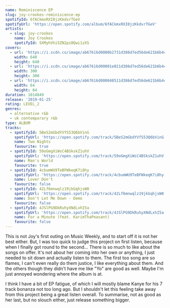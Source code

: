 ```yaml
---
name: Reminiscence EP
slug: joy-crookes-reminiscence-ep
spotifyId: 6fACkmxRXI0jzKkdvrTGeV
spotifyUrl: 'https://open.spotify.com/album/6fACkmxRXI0jzKkdvrTGeV'
artists:
  - slug: joy-crookes
    name: Joy Crookes
    spotifyId: 5XMyhVhi5ZN2pi0Qwi1zXS
covers:
  - url: 'https://i.scdn.co/image/ab67616d0000b2731d386d7ed56de621b6b4c831'
    width: 640
    height: 640
  - url: 'https://i.scdn.co/image/ab67616d00001e021d386d7ed56de621b6b4c831'
    width: 300
    height: 300
  - url: 'https://i.scdn.co/image/ab67616d000048511d386d7ed56de621b6b4c831'
    width: 64
    height: 64
duration: 1014849
release: '2019-01-25'
rating: LEVEL_2
genres:
  - alternative r&b
  - uk contemporary r&b
type: ALBUM
tracks:
  - spotifyId: 5BeS2mGbdYVfS53Q6bVinG
    spotifyUrl: 'https://open.spotify.com/track/5BeS2mGbdYVfS53Q6bVinG'
    name: Two Nights
    favourite: true
  - spotifyId: 59oGmgXiWsC4BSkskZ1uhV
    spotifyUrl: 'https://open.spotify.com/track/59oGmgXiWsC4BSkskZ1uhV'
    name: Man's World
    favourite: true
  - spotifyId: 4cbumWU9TeBFWkeqK7i8hy
    spotifyUrl: 'https://open.spotify.com/track/4cbumWU9TeBFWkeqK7i8hy'
    name: Lover Don't
    favourite: false
  - spotifyId: 42Lf6mnwqlz19jkGqhjsW0
    spotifyUrl: 'https://open.spotify.com/track/42Lf6mnwqlz19jkGqhjsW0'
    name: Don't Let Me Down - Demo
    favourite: false
  - spotifyId: 4JSlPG9DkRuhyXNdLxhI5a
    spotifyUrl: 'https://open.spotify.com/track/4JSlPG9DkRuhyXNdLxhI5a'
    name: For a Minute (feat. KarimThaPeasant)
    favourite: false
---
```


This is not Joy's first outing on Music Weekly, and to start off it is not her best either.
But, I was too quick to judge this project on first listen, because when I finally got round
to the second... There is so much to like about the songs on offer. It's not about her coming
into her own or anything, I just needed to sit down and actually listen to them. The first
too song are so flames, I can't even really do them justice, I like everything about them.
And the others though they didn't have me like "Yo" are good as well. Maybe I'm just
annoyed wondering where the album is at.

I think I have a bit of EP fatigue, of which I will mostly blame Kanye for his 7 track
bonanza not too long ago. But I shouldn't let this feeling take away from this project
being a great listen overall. To summarise, not as good as her last, but no slouch
either, just release something bigger.
